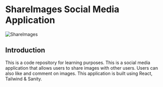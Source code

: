 # ShareImages Social Media Application
![ShareImages](https://lmk-share-images.netlify.app)

## Introduction
This is a code repository for learning purposes. This is a social media application that allows users to share images with other users. Users can also like and comment on images. This application is built using React, Tailwind & Sanity.